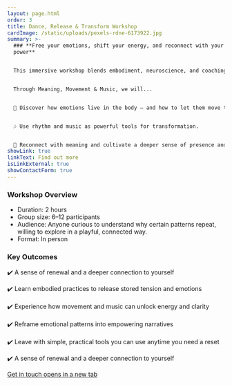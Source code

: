 ```yaml
---
layout: page.html
order: 3
title: Dance, Release & Transform Workshop
cardImage: /static/uploads/pexels-rdne-6173922.jpg
summary: >-
  ### **Free your emotions, shift your energy, and reconnect with your inner
  power**


  This immersive workshop blends embodiment, neuroscience, and coaching to help you safely release emotional blocks and step into a lighter, more aligned version of yourself.


  Through Meaning, Movement & Music, we will...


  💫 Discover how emotions live in the body – and how to let them move through you. 


  🎶 Use rhythm and music as powerful tools for transformation. 


  🌱 Reconnect with meaning and cultivate a deeper sense of presence and freedom.
showLink: true
linkText: Find out more
isLinkExternal: true
showContactForm: true
---
```

### Workshop Overview

* Duration: 2 hours 
* Group size: 6–12 participants
* Audience: Anyone curious to understand why certain patterns repeat, willing to explore in a playful, connected way.
* Format: In person

### Key Outcomes

✔️ A sense of renewal and a deeper connection to yourself

✔️ Learn embodied practices to release stored tension and emotions \
\
✔️ Experience how movement and music can unlock energy and clarity \
\
✔️ Reframe emotional patterns into empowering narratives\
\
✔️ Leave with simple, practical tools you can use anytime you need a reset

✔️ A sense of renewal and a deeper connection to yourself

<a href="mailto:hello@claudiadecarlo.com" rel="noopener noreferrer" class="btn" target="_blank">Get in touch <span class="sr-only">opens in a new tab</span></a>
